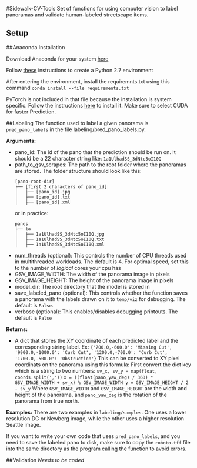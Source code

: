#Sidewalk-CV-Tools
Set of functions for using computer vision to label panoramas and validate human-labeled streetscape items.

## Setup
##Anaconda Installation

Download Anaconda for your system [here](https://www.anaconda.com/distribution/)

Follow [these](https://docs.anaconda.com/anaconda/user-guide/tasks/switch-environment/) instructions to create a Python 2.7 environment

After entering the environment, install the requiremnts.txt using this command ```conda install --file requirements.txt```

PyTorch is not included in that file because the installation is system specific. Follow the instructions [here](https://pytorch.org/get-started/locally/) to install it. Make sure to select CUDA for faster Prediction.

##Labeling
The function used to label a given panorama is ```pred_pano_labels``` in the file labeling/pred_pano_labels.py.

**Arguments:**
- pano_id: The id of the pano that the prediction should be run on. It should be a 22 character string like: ```1a1UlhadSS_3dNtc5oI10Q```
- path\_to\_gsv\_scrapes: The path to the root folder where the panoramas are stored. The folder structure should look like this:
	```
	[pano-root-dir]
	├── [first 2 characters of pano_id]
	│   ├── [pano_id].jpg
	│   ├── [pano_id].txt
	│   ├── [pano_id].xml
	```
	or in practice:
	```
	panos
	├── 1a
	│   ├── 1a1UlhadSS_3dNtc5oI10Q.jpg
	│   ├── 1a1UlhadSS_3dNtc5oI10Q.txt
	│   ├── 1a1UlhadSS_3dNtc5oI10Q.xml
	```
- num_threads (optional): This controls the number of CPU threads used in multithreaded workloads. The default is 4. For optimal speed, set this to the number of *logical* cores your cpu has
- GSV_IMAGE_WIDTH: The width of the panorama image in pixels
- GSV_IMAGE_HEIGHT: The height of the panorama image in pixels
- model_dir: The root directory that the model is stored in
- save_labeled_pano (optional): This controls whether the function saves a panorama with the labels drawn on it to ```temp/viz``` for debugging. The default is ```False```.
- verbose (optional): This enables/disables debugging printouts. The default is ```False```

**Returns:**
- A dict that stores the XY coordinate of each predicted label and the corresponding string label. Ex:
		```{'700.0,-600.0': 'Missing Cut', '9900.0,-1000.0': 'Curb Cut', '1200.0,-700.0': 'Curb Cut', '1700.0,-500.0': 'Obstruction'}```
		This can be converted to XY pixel coordinats on the panorama using this formula:
			First convert the dict key which is a string to two numbers: ```sv_x, sv_y = map(float, coords.split(','))```
			```
			x = ((float(pano_yaw_deg) / 360) * GSV_IMAGE_WIDTH + sv_x) % GSV_IMAGE_WIDTH
    		y = GSV_IMAGE_HEIGHT / 2 - sv_y
    		```
    		Where ```GSV_IMAGE_WIDTH``` and ```GSV_IMAGE_HEIGHT``` are the width and height of the panorama, and ```pano_yaw_deg``` is the rotation of the panorama from true north.

**Examples:**
There are two examples in ```labeling/samples```. One uses a lower resolution DC or Newberg image, while the other uses a higher resolution Seattle image.

If you want to write your own code that uses ```pred_pano_labels```, and you need to save the labeled pano to disk, make sure to copy the ```roboto.tff``` file into the same directory as the program calling the function to avoid errors.

##Validation
_Needs to be coded_